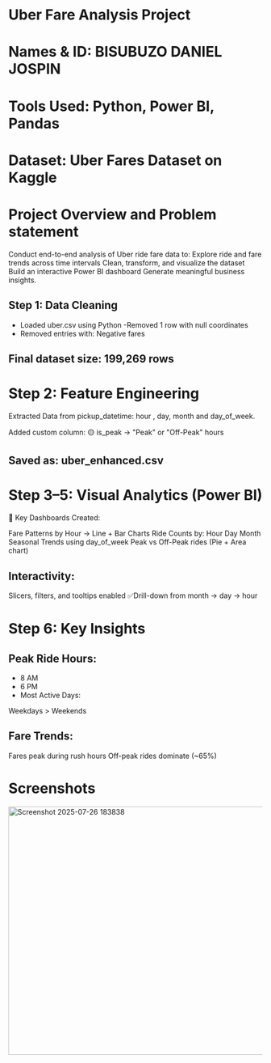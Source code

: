 # Uber Fare Analysis Project

# Names & ID: BISUBUZO DANIEL JOSPIN 
# Tools Used: Python, Power BI, Pandas
# Dataset: Uber Fares Dataset on Kaggle

 # Project Overview and Problem statement 

Conduct end-to-end analysis of Uber ride fare data to: Explore ride and fare trends across time intervals
Clean, transform, and visualize the dataset
Build an interactive Power BI dashboard
Generate meaningful business insights.

## Step 1: Data Cleaning

- Loaded uber.csv using Python
-Removed 1 row with null coordinates
- Removed entries with:  Negative fares  

## Final dataset size: 199,269 rows

# Step 2: Feature Engineering
 Extracted Data from pickup_datetime:  hour , day, month and day_of_week.

 Added custom column: 🟡 is_peak → "Peak" or "Off-Peak" hours

## Saved as: uber_enhanced.csv

# Step 3–5: Visual Analytics (Power BI)

📌 Key Dashboards Created:

 Fare Patterns by Hour → Line + Bar Charts
Ride Counts by:
Hour
Day
Month
 Seasonal Trends using day_of_week
 Peak vs Off-Peak rides (Pie + Area chart)

## Interactivity:

 Slicers, filters, and tooltips enabled
✅Drill-down from month → day → hour
# Step 6: Key Insights

## Peak Ride Hours:

- 8 AM
- 6 PM
- Most Active Days:

Weekdays > Weekends
## Fare Trends:

Fares peak during rush hours
Off-peak rides dominate (~65%)

# Screenshots
<img width="960" height="491" alt="Screenshot 2025-07-26 183838" src="https://github.com/user-attachments/assets/c212d79d-dea1-4632-8b96-9bdba4a6b871" />




